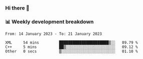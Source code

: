 ### Hi there 👋

### 📊 Weekly development breakdown
<!--START_SECTION:waka-->

```text
From: 14 January 2023 - To: 21 January 2023

XML     54 mins         ██████████████████████▒░░   89.79 %
C++     5 mins          ██▒░░░░░░░░░░░░░░░░░░░░░░   09.12 %
Other   0 secs          ▒░░░░░░░░░░░░░░░░░░░░░░░░   01.10 %
```

<!--END_SECTION:waka-->
